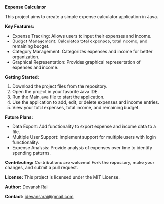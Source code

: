 **Expense Calculator**


This project aims to create a simple expense calculator application in Java.

**Key Features:**
- Expense Tracking: Allows users to input their expenses and income.
- Budget Management: Calculates total expenses, total income, and remaining budget.
- Category Management: Categorizes expenses and income for better organization.
- Graphical Representation: Provides graphical representation of expenses and income.

**Getting Started:**
1. Download the project files from the repository.
2. Open the project in your favorite Java IDE.
3. Run the Main.java file to start the application.
4. Use the application to add, edit, or delete expenses and income entries.
5. View your total expenses, total income, and remaining budget.

**Future Plans:**
- Data Export: Add functionality to export expense and income data to a file.
- Multiple User Support: Implement support for multiple users with login functionality.
- Expense Analysis: Provide analysis of expenses over time to identify spending patterns.

**Contributing:**
Contributions are welcome! Fork the repository, make your changes, and submit a pull request.

**License:**
This project is licensed under the MIT License.

**Author:** Devansh Rai

**Contact:** idevanshrai@gmail.com
